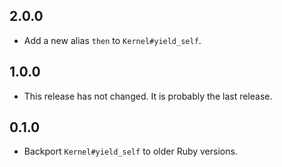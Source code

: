 ## 2.0.0

* Add a new alias `then` to `Kernel#yield_self`.

## 1.0.0

* This release has not changed. It is probably the last release.

## 0.1.0

* Backport `Kernel#yield_self` to older Ruby versions.
